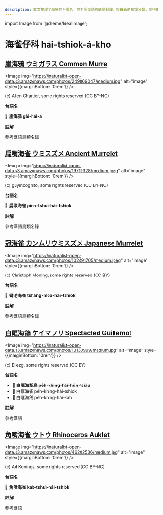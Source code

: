 ```yaml
---
description: 本文整理了海雀的台語名，並對照英語與華語翻譯，與最新的鳥類分類，期待能夠供未來的台語鳥類圖鑑當作參考
---
```


import Image from '@theme/IdealImage';

# 海雀仔科 hái-tshiok-á-kho

## [崖海鴉 ウミガラス Common Murre](https://ebird.org/species/commur)

<Image img="https://inaturalist-open-data.s3.amazonaws.com/photos/249869047/medium.jpg" alt="image" style={{marginBottom: '0rem'}} />

<div className="image-caption">
(c) Allen Chartier, some rights reserved (CC BY-NC)
</div>

**台語名**

🎯 **崖海鴉 gâi-hái-a**

**註解**

參考華語鳥類名錄

## [扁嘴海雀 ウミスズメ Ancient Murrelet](https://ebird.org/species/ancmur)

<Image img="https://inaturalist-open-data.s3.amazonaws.com/photos/19719328/medium.jpeg" alt="image" style={{marginBottom: '0rem'}} />

<div className="image-caption">
(c) guyincognito, some rights reserved (CC BY-NC)
</div>

**台語名**

🎯 **扁喙海雀 pínn-tshuì-hái-tshiok**

**註解**

參考華語鳥類名錄

## [冠海雀 カンムリウミスズメ Japanese Murrelet](https://ebird.org/species/japmur1)

<Image img="https://inaturalist-open-data.s3.amazonaws.com/photos/102491705/medium.jpeg" alt="image" style={{marginBottom: '0rem'}} />

<div className="image-caption">
(c) Christoph Moning, some rights reserved (CC BY)
</div>

**台語名**

🎯 **聳毛海雀 tshàng-moo-hái-tshiok**

**註解**

參考華語鳥類名錄

## [白眶海鴿 ケイマフリ Spectacled Guillemot](https://ebird.org/species/spegui1)

<Image img="https://inaturalist-open-data.s3.amazonaws.com/photos/13130999/medium.jpg" alt="image" style={{marginBottom: '0rem'}} />

<div className="image-caption">
(c) Eliezg, some rights reserved (CC BY)
</div>

**台語名**

- 🎯 **白眶海粉鳥 pe̍h-khing-hái-hún-tsiáu**
- 🎯 白眶海雀 pe̍h-khing-hái-tshiok
- 🎯 白眶海鴿 pe̍h-khing-hái-kah

**註解**

參考華語

## [角嘴海雀 ウトウ Rhinoceros Auklet](https://ebird.org/species/rhiauk)

<Image img="https://inaturalist-open-data.s3.amazonaws.com/photos/46202536/medium.jpg" alt="image" style={{marginBottom: '0rem'}} />

<div className="image-caption">
(c) Ad Konings, some rights reserved (CC BY-NC)
</div>

**台語名**

🎯 **角喙海雀 kak-tshuì-hái-tshiok**

**註解**

參考華語
